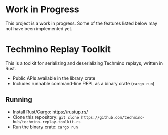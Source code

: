 # Work in Progress

This project is a work in progress. Some of the features listed below may not have been implemented yet.

# Techmino Replay Toolkit

This is a toolkit for serializing and deserializing Techmino replays, written in Rust.

- Public APIs available in the library crate
- Includes runnable command-line REPL as a binary crate (`cargo run`)

## Running

- Install Rust/Cargo: https://rustup.rs/
- Clone this repository: `git clone https://github.com/techmino-hub/techmino-replay-toolkit-rs`
- Run the binary crate: `cargo run`